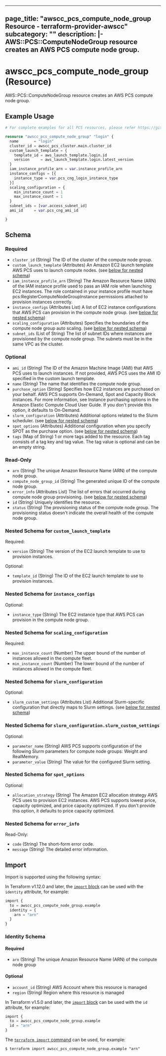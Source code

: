 
---
page_title: "awscc_pcs_compute_node_group Resource - terraform-provider-awscc"
subcategory: ""
description: |-
  AWS::PCS::ComputeNodeGroup resource creates an AWS PCS compute node group.
---

# awscc_pcs_compute_node_group (Resource)

AWS::PCS::ComputeNodeGroup resource creates an AWS PCS compute node group.

## Example Usage

```terraform
# For complete examples for all PCS resources, please refer https://github.com/aws-samples/aws-hpc-recipes/blob/main/recipes/pcs/terraform_awscc/assets/modules/compute/main.tf

resource "awscc_pcs_compute_node_group" "login" {
  name       = "login"
  cluster_id = awscc_pcs_cluster.main.cluster_id
  custom_launch_template = {
    template_id = aws_launch_template.login.id
    version     = aws_launch_template.login.latest_version
  }
  iam_instance_profile_arn = var.instance_profile_arn
  instance_configs = [{
    instance_type = var.pcs_cng_login_instance_type
  }]
  scaling_configuration = {
    min_instance_count = 1
    max_instance_count = 1
  }
  subnet_ids = [var.access_subnet_id]
  ami_id     = var.pcs_cng_ami_id

}
```

<!-- schema generated by tfplugindocs -->
## Schema

### Required

- `cluster_id` (String) The ID of the cluster of the compute node group.
- `custom_launch_template` (Attributes) An Amazon EC2 launch template AWS PCS uses to launch compute nodes. (see [below for nested schema](#nestedatt--custom_launch_template))
- `iam_instance_profile_arn` (String) The Amazon Resource Name (ARN) of the IAM instance profile used to pass an IAM role when launching EC2 instances. The role contained in your instance profile must have pcs:RegisterComputeNodeGroupInstance permissions attached to provision instances correctly.
- `instance_configs` (Attributes List) A list of EC2 instance configurations that AWS PCS can provision in the compute node group. (see [below for nested schema](#nestedatt--instance_configs))
- `scaling_configuration` (Attributes) Specifies the boundaries of the compute node group auto scaling. (see [below for nested schema](#nestedatt--scaling_configuration))
- `subnet_ids` (List of String) The list of subnet IDs where instances are provisioned by the compute node group. The subnets must be in the same VPC as the cluster.

### Optional

- `ami_id` (String) The ID of the Amazon Machine Image (AMI) that AWS PCS uses to launch instances. If not provided, AWS PCS uses the AMI ID specified in the custom launch template.
- `name` (String) The name that identifies the compute node group.
- `purchase_option` (String) Specifies how EC2 instances are purchased on your behalf. AWS PCS supports On-Demand, Spot and Capacity Block instances. For more information, see Instance purchasing options in the Amazon Elastic Compute Cloud User Guide. If you don't provide this option, it defaults to On-Demand.
- `slurm_configuration` (Attributes) Additional options related to the Slurm scheduler. (see [below for nested schema](#nestedatt--slurm_configuration))
- `spot_options` (Attributes) Additional configuration when you specify SPOT as the purchase option. (see [below for nested schema](#nestedatt--spot_options))
- `tags` (Map of String) 1 or more tags added to the resource. Each tag consists of a tag key and tag value. The tag value is optional and can be an empty string.

### Read-Only

- `arn` (String) The unique Amazon Resource Name (ARN) of the compute node group.
- `compute_node_group_id` (String) The generated unique ID of the compute node group.
- `error_info` (Attributes List) The list of errors that occurred during compute node group provisioning. (see [below for nested schema](#nestedatt--error_info))
- `id` (String) Uniquely identifies the resource.
- `status` (String) The provisioning status of the compute node group. The provisioning status doesn't indicate the overall health of the compute node group.

<a id="nestedatt--custom_launch_template"></a>
### Nested Schema for `custom_launch_template`

Required:

- `version` (String) The version of the EC2 launch template to use to provision instances.

Optional:

- `template_id` (String) The ID of the EC2 launch template to use to provision instances.


<a id="nestedatt--instance_configs"></a>
### Nested Schema for `instance_configs`

Optional:

- `instance_type` (String) The EC2 instance type that AWS PCS can provision in the compute node group.


<a id="nestedatt--scaling_configuration"></a>
### Nested Schema for `scaling_configuration`

Required:

- `max_instance_count` (Number) The upper bound of the number of instances allowed in the compute fleet.
- `min_instance_count` (Number) The lower bound of the number of instances allowed in the compute fleet.


<a id="nestedatt--slurm_configuration"></a>
### Nested Schema for `slurm_configuration`

Optional:

- `slurm_custom_settings` (Attributes List) Additional Slurm-specific configuration that directly maps to Slurm settings. (see [below for nested schema](#nestedatt--slurm_configuration--slurm_custom_settings))

<a id="nestedatt--slurm_configuration--slurm_custom_settings"></a>
### Nested Schema for `slurm_configuration.slurm_custom_settings`

Optional:

- `parameter_name` (String) AWS PCS supports configuration of the following Slurm parameters for compute node groups: Weight and RealMemory.
- `parameter_value` (String) The value for the configured Slurm setting.



<a id="nestedatt--spot_options"></a>
### Nested Schema for `spot_options`

Optional:

- `allocation_strategy` (String) The Amazon EC2 allocation strategy AWS PCS uses to provision EC2 instances. AWS PCS supports lowest price, capacity optimized, and price capacity optimized. If you don't provide this option, it defaults to price capacity optimized.


<a id="nestedatt--error_info"></a>
### Nested Schema for `error_info`

Read-Only:

- `code` (String) The short-form error code.
- `message` (String) The detailed error information.

## Import

Import is supported using the following syntax:

In Terraform v1.12.0 and later, the [`import` block](https://developer.hashicorp.com/terraform/language/import) can be used with the `identity` attribute, for example:

```terraform
import {
  to = awscc_pcs_compute_node_group.example
  identity = {
    arn = "arn"
  }
}
```

<!-- schema generated by tfplugindocs -->
### Identity Schema

#### Required

- `arn` (String) The unique Amazon Resource Name (ARN) of the compute node group

#### Optional

- `account_id` (String) AWS Account where this resource is managed
- `region` (String) Region where this resource is managed

In Terraform v1.5.0 and later, the [`import` block](https://developer.hashicorp.com/terraform/language/import) can be used with the `id` attribute, for example:

```terraform
import {
  to = awscc_pcs_compute_node_group.example
  id = "arn"
}
```

The [`terraform import` command](https://developer.hashicorp.com/terraform/cli/commands/import) can be used, for example:

```shell
$ terraform import awscc_pcs_compute_node_group.example "arn"
```
